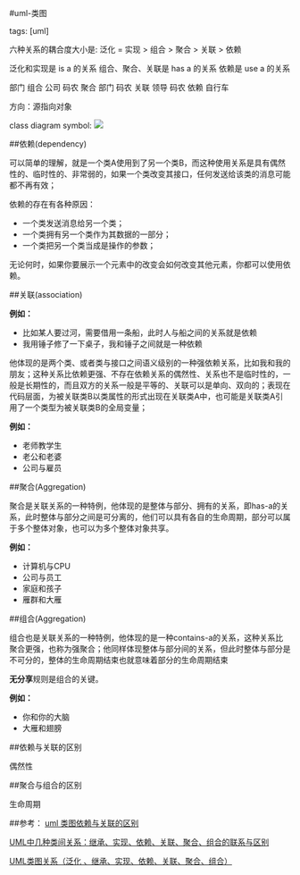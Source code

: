 #uml-类图

tags: [uml]

六种关系的耦合度大小是: 泛化 = 实现 > 组合 > 聚合 > 关联 > 依赖

泛化和实现是 is a 的关系
组合、聚合、关联是 has a 的关系
依赖是 use a 的关系

部门 组合 公司
码农 聚合 部门
码农 关联 领导
码农 依赖 自行车

方向：源指向对象

class diagram symbol: <image src="/img/it/class-diagram-arrow.png">

##依赖(dependency)

可以简单的理解，就是一个类A使用到了另一个类B，而这种使用关系是具有偶然性的、临时性的、非常弱的，如果一个类改变其接口，任何发送给该类的消息可能都不再有效；

依赖的存在有各种原因：
-  一个类发送消息给另一个类；
-  一个类拥有另一个类作为其数据的一部分；
-  一个类把另一个类当成是操作的参数；

无论何时，如果你要展示一个元素中的改变会如何改变其他元素，你都可以使用依赖。

##关联(association)

**例如：**

- 比如某人要过河，需要借用一条船，此时人与船之间的关系就是依赖
- 我用锤子修了一下桌子，我和锤子之间就是一种依赖

他体现的是两个类、或者类与接口之间语义级别的一种强依赖关系，比如我和我的朋友；这种关系比依赖更强、不存在依赖关系的偶然性、关系也不是临时性的，一般是长期性的，而且双方的关系一般是平等的、关联可以是单向、双向的；表现在代码层面，为被关联类B以类属性的形式出现在关联类A中，也可能是关联类A引用了一个类型为被关联类B的全局变量；

**例如：**

- 老师教学生
- 老公和老婆
- 公司与雇员

##聚合(Aggregation)

聚合是关联关系的一种特例，他体现的是整体与部分、拥有的关系，即has-a的关系，此时整体与部分之间是可分离的，他们可以具有各自的生命周期，部分可以属于多个整体对象，也可以为多个整体对象共享。

**例如：**

- 计算机与CPU
- 公司与员工
- 家庭和孩子
- 雁群和大雁

##组合(Aggregation)

组合也是关联关系的一种特例，他体现的是一种contains-a的关系，这种关系比聚合更强，也称为强聚合；他同样体现整体与部分间的关系，但此时整体与部分是不可分的，整体的生命周期结束也就意味着部分的生命周期结束

**无分享**规则是组合的关键。

**例如：**

- 你和你的大脑
- 大雁和翅膀

##依赖与关联的区别

偶然性


##聚合与组合的区别

生命周期

##参考：
  [uml 类图依赖与关联的区别][1]

  [UML中几种类间关系：继承、实现、依赖、关联、聚合、组合的联系与区别][2]

  [UML类图关系（泛化 、继承、实现、依赖、关联、聚合、组合）][3]



[1]: http://www.cnblogs.com/liuzhang/archive/2013/03/17/2964095.html "uml 类图依赖与关联的区别"
[2]: http://blog.csdn.net/sfdev/article/details/3906243 "UML中几种类间关系：继承、实现、依赖、关联、聚合、组合的联系与区别"
[3]: http://chriszeng87.iteye.com/blog/1904016 "UML类图关系（泛化 、继承、实现、依赖、关联、聚合、组合）"
